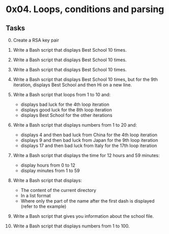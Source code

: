 # 0x04. Loops, conditions and parsing
## Tasks

0. Create a RSA key pair
1. Write a Bash script that displays Best School 10 times.
2. Write a Bash script that displays Best School 10 times.
3. Write a Bash script that displays Best School 10 times.
4. Write a Bash script that displays Best School 10 times, but for the 9th iteration, displays Best School and then Hi on a new line.
5. Write a Bash script that loops from 1 to 10 and:

	* displays bad luck for the 4th loop iteration
	* displays good luck for the 8th loop iteration
	* displays Best School for the other iterations
6. Write a Bash script that displays numbers from 1 to 20 and:

	* displays 4 and then bad luck from China for the 4th loop iteration
	* displays 9 and then bad luck from Japan for the 9th loop iteration
	* displays 17 and then bad luck from Italy for the 17th loop iteration
7. Write a Bash script that displays the time for 12 hours and 59 minutes:

	* display hours from 0 to 12
	* display minutes from 1 to 59
8. Write a Bash script that displays:

	* The content of the current directory
	* In a list format
	* Where only the part of the name after the first dash is displayed (refer to the example)
9. Write a Bash script that gives you information about the school file.
10. Write a Bash script that displays numbers from 1 to 100.
